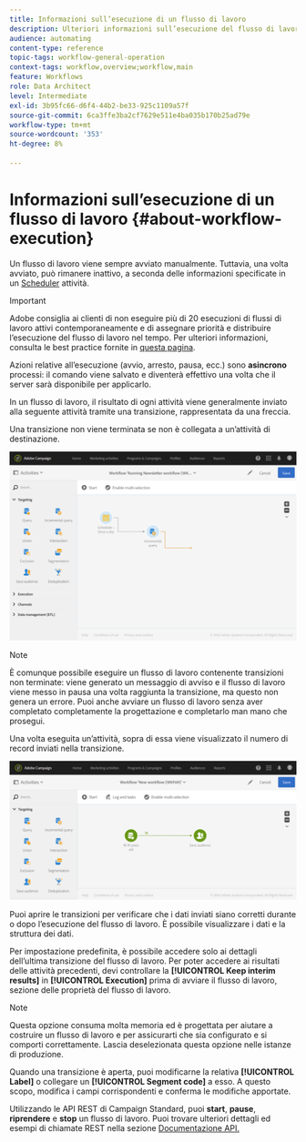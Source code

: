 ```yaml
---
title: Informazioni sull’esecuzione di un flusso di lavoro
description: Ulteriori informazioni sull’esecuzione del flusso di lavoro.
audience: automating
content-type: reference
topic-tags: workflow-general-operation
context-tags: workflow,overview;workflow,main
feature: Workflows
role: Data Architect
level: Intermediate
exl-id: 3b95fc66-d6f4-44b2-be33-925c1109a57f
source-git-commit: 6ca3ffe3ba2cf7629e511e4ba035b170b25ad79e
workflow-type: tm+mt
source-wordcount: '353'
ht-degree: 8%

---
```


# Informazioni sull’esecuzione di un flusso di lavoro {#about-workflow-execution}

Un flusso di lavoro viene sempre avviato manualmente. Tuttavia, una volta avviato, può rimanere inattivo, a seconda delle informazioni specificate in un [Scheduler](../../automating/using/scheduler.md) attività.

>[!IMPORTANT]
>
> Adobe consiglia ai clienti di non eseguire più di 20 esecuzioni di flussi di lavoro attivi contemporaneamente e di assegnare priorità e distribuire l’esecuzione del flusso di lavoro nel tempo. Per ulteriori informazioni, consulta le best practice fornite in [questa pagina](../../automating/using/best-practices-workflows.md).

Azioni relative all’esecuzione (avvio, arresto, pausa, ecc.) sono **asincrono** processi: il comando viene salvato e diventerà effettivo una volta che il server sarà disponibile per applicarlo.

In un flusso di lavoro, il risultato di ogni attività viene generalmente inviato alla seguente attività tramite una transizione, rappresentata da una freccia.

Una transizione non viene terminata se non è collegata a un’attività di destinazione.

![](assets/wkf_execution_1.png)

>[!NOTE]
>
>È comunque possibile eseguire un flusso di lavoro contenente transizioni non terminate: viene generato un messaggio di avviso e il flusso di lavoro viene messo in pausa una volta raggiunta la transizione, ma questo non genera un errore. Puoi anche avviare un flusso di lavoro senza aver completato completamente la progettazione e completarlo man mano che prosegui.

Una volta eseguita un’attività, sopra di essa viene visualizzato il numero di record inviati nella transizione.

![](assets/wkf_transition_count.png)

Puoi aprire le transizioni per verificare che i dati inviati siano corretti durante o dopo l’esecuzione del flusso di lavoro. È possibile visualizzare i dati e la struttura dei dati.

Per impostazione predefinita, è possibile accedere solo ai dettagli dell’ultima transizione del flusso di lavoro. Per poter accedere ai risultati delle attività precedenti, devi controllare la **[!UICONTROL Keep interim results]** in **[!UICONTROL Execution]** prima di avviare il flusso di lavoro, sezione delle proprietà del flusso di lavoro.

>[!NOTE]
>
>Questa opzione consuma molta memoria ed è progettata per aiutare a costruire un flusso di lavoro e per assicurarti che sia configurato e si comporti correttamente. Lascia deselezionata questa opzione nelle istanze di produzione.

Quando una transizione è aperta, puoi modificarne la relativa **[!UICONTROL Label]** o collegare un **[!UICONTROL Segment code]** a esso. A questo scopo, modifica i campi corrispondenti e conferma le modifiche apportate.

Utilizzando le API REST di Campaign Standard, puoi **start**, **pause**, **riprendere** e **stop** un flusso di lavoro. Puoi trovare ulteriori dettagli ed esempi di chiamate REST nella sezione [Documentazione API.](../../api/using/controlling-a-workflow.md)
